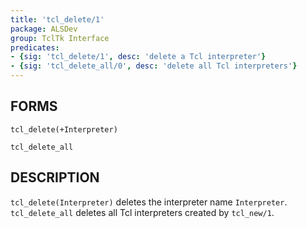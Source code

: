 ```yaml
---
title: 'tcl_delete/1'
package: ALSDev
group: TclTk Interface
predicates:
- {sig: 'tcl_delete/1', desc: 'delete a Tcl interpreter'}
- {sig: 'tcl_delete_all/0', desc: 'delete all Tcl interpreters'}
---
```


## FORMS

```
tcl_delete(+Interpreter)

tcl_delete_all
```

## DESCRIPTION

`tcl_delete(Interpreter)` deletes the interpreter name `Interpreter`. `tcl_delete_all` deletes all
Tcl interpreters created by `tcl_new/1`.



